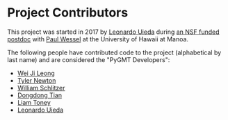 # Project Contributors

This project was started in 2017 by [Leonardo Uieda](http://www.leouieda.com)
during [an NSF funded postdoc](http://www.leouieda.com/blog/hawaii-gmt-postdoc.html)
with [Paul Wessel](http://www.soest.hawaii.edu/wessel) at the University of Hawaii at
Manoa.

The following people have contributed code to the project (alphabetical by last name)
and are considered the "PyGMT Developers":

* [Wei Ji Leong](https://github.com/weiji14)
* [Tyler Newton](http://www.tnewton.com/)
* [William Schlitzer](https://github.com/willschlitzer)
* [Dongdong Tian](https://seisman.info/)
* [Liam Toney](https://liam.earth/)
* [Leonardo Uieda](http://www.leouieda.com/)
